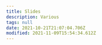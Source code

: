 ```yaml
---
title: Slides
description: Various
tags: null
date: 2021-10-21T21:07:04.706Z
modified: 2021-11-09T15:54:34.612Z
---
```

